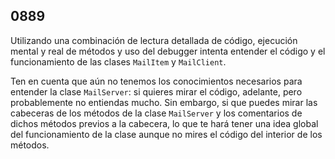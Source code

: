 ## 0889

Utilizando una combinación de lectura detallada de código, ejecución mental y real de métodos y uso del debugger intenta entender el código y el funcionamiento de las clases `MailItem` y `MailClient`.

Ten en cuenta que aún no tenemos los conocimientos necesarios para entender la clase `MailServer`: si quieres mirar el código, adelante, pero probablemente no entiendas mucho. Sin embargo, si que puedes mirar las cabeceras de los métodos de la clase `MailServer` y los comentarios de dichos métodos previos a la cabecera, lo que te hará tener una idea global del funcionamiento de la clase aunque no mires el código del interior de los métodos.
